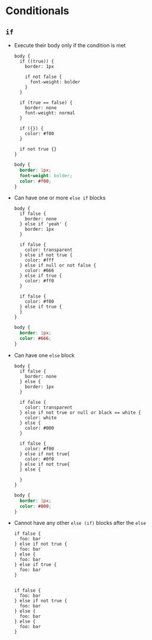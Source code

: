 Conditionals
============

## `if`

- Execute their body only if the condition is met

    ~~~ lay
    body {
      if ((true)) {
        border: 1px

        if not false {
          font-weight: bolder
        }
      }

      if (true == false) {
        border: none
        font-weight: normal
      }

      if ({}) {
        color: #f00
      }

      if not true {}
    }
    ~~~

    ~~~ css
    body {
      border: 1px;
      font-weight: bolder;
      color: #f00;
    }
    ~~~

- Can have one or more `else if` blocks

  ~~~ lay
  body {
    if false {
      border: none
    } else if 'yeah' {
      border: 1px
    }

    if false {
      color: transparent
    } else if not true {
      color: #fff
    } else if null or not false {
      color: #666
    } else if true {
      color: #ff0
    }

    if false {
      color: #f00
    } else if true {
    }
  }
  ~~~

  ~~~ css
  body {
    border: 1px;
    color: #666;
  }
  ~~~

- Can have one `else` block

  ~~~ lay
  body {
    if false {
      border: none
    } else {
      border: 1px
    }

    if false {
      color: transparent
    } else if not true or null or black == white {
      color: white
    } else {
      color: #000
    }

    if false {
      color: #f00
    } else if not true{
      color: #0f0
    } else if not true{
    } else {

    }
  }
  ~~~

  ~~~ css
  body {
    border: 1px;
    color: #000;
  }
  ~~~

- Cannot have any other `else (if)` blocks after the `else`

  ~~~ lay
  if false {
    foo: bar
  } else if not true {
    foo: bar
  } else {
    foo: bar
  } else if true {
    foo: bar
  }
  ~~~

  ~~~~ SyntaxError
  ~~~~

  ~~~ lay
  if false {
    foo: bar
  } else if not true {
    foo: bar
  } else {
    foo: bar
  } else {
    foo: bar
  }
  ~~~

  ~~~~ SyntaxError
  ~~~~
